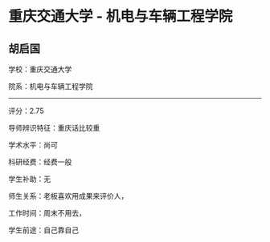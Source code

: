 # 重庆交通大学 - 机电与车辆工程学院

## 胡启国

学校：重庆交通大学

院系：机电与车辆工程学院

* * *

评分：2.75

导师辨识特征：重庆话比较重

学术水平：尚可

科研经费：经费一般

学生补助：无

师生关系：老板喜欢用成果来评价人，

工作时间：周末不用去，

学生前途：自己靠自己